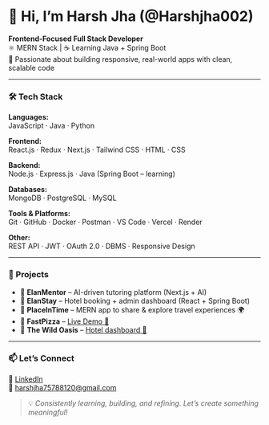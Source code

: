 # 👋 Hi, I’m Harsh Jha (@Harshjha002)

**Frontend-Focused Full Stack Developer**  
⚛️ MERN Stack | ☕ Learning Java + Spring Boot  
🚀 Passionate about building responsive, real-world apps with clean, scalable code

---

### 🛠️ Tech Stack

**Languages:**  
JavaScript · Java · Python

**Frontend:**  
React.js · Redux · Next.js · Tailwind CSS · HTML · CSS

**Backend:**  
Node.js · Express.js · Java (Spring Boot – learning)

**Databases:**  
MongoDB · PostgreSQL · MySQL

**Tools & Platforms:**  
Git · GitHub · Docker · Postman · VS Code · Vercel · Render

**Other:**  
REST API · JWT · OAuth 2.0 · DBMS · Responsive Design

---

### 🧩 Projects

- 🔹 **ElanMentor** – AI-driven tutoring platform (Next.js + AI)
- 🔹 **ElanStay** – Hotel booking + admin dashboard (React + Spring Boot)
- 🔹 **PlaceInTime** –  MERN app to share & explore travel experiences 🌍
- 🔹 **FastPizza** – [Live Demo 🍕](https://fast-pizza-phi-rust.vercel.app/)
- 🔹 **The Wild Oasis** – [Hotel dashboard 🏨](https://the-wild-oasis-internalapp.vercel.app/dashboard)

---

### 📫 Let’s Connect

📎 [LinkedIn](https://www.linkedin.com/in/harsh-jha-85722b254/)  
📩 harshjha75788120@gmail.com

> 💡 _Consistently learning, building, and refining. Let’s create something meaningful!_

